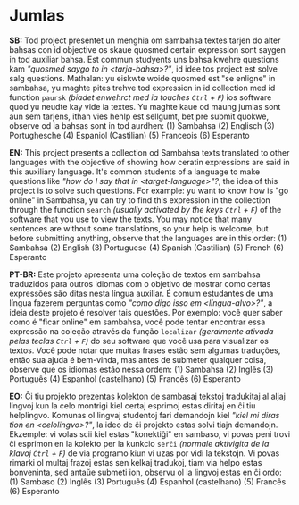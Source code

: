 # Jumlas

**SB:** Tod project presentet un menghia om sambahsa textes tarjen do alter bahsas con id objective os skaue quosmed certain expression sont saygen in tod auxiliar bahsa. Est commun studyents uns bahsa kwehre questions kam *"quosmed saygo to in \<tarja-bahsa\>?"*, id idee tos project est solve salg questions. Mathalan: yu eiskwte woide quosmed est "se enligne" in sambahsa, yu maghte pites trehve tod expression in id collection med id function `paursk` *(biadet enwehrct med ia touches `Ctrl` + `F`)* ios software quod yu neudte kay vide ia textes. Yu maghte kaue od maung jumlas sont aun sem tarjens, ithan vies hehlp est sellgumt, bet pre submit quokwe, observe od ia bahsas sont in tod aurdhen:
(1) Sambahsa
(2) Englisch
(3) Portughesche
(4) Espaniol (Castilian)
(5) Franceois
(6) Esperanto

**EN:** This project presents a collection od Sambahsa texts translated to other languages with the objective of showing how ceratin expressions are said in this auxiliary language. It's common students of a language to make questions like *"how do I say that in \<target-language\>"?*, the idea of this project is to solve such questions. For example: yu want to know how is "go online" in Sambahsa, yu can try to find this expression in the collection through the function `search` *(usually activated by the keys `Ctrl` + `F`)* of the software that you use to view the texts. You may notice that many sentences are without some translations, so your help is welcome, but before submitting anything, observe that the languages are in this order:
(1) Sambahsa
(2) English
(3) Portuguese
(4) Spanish (Castilian)
(5) French
(6) Esperanto

**PT-BR:** Este projeto apresenta uma coleção de textos em sambahsa traduzidos para outros idiomas com o objetivo de mostrar como certas expressões são ditas nesta língua auxiliar. É comum estudantes de uma língua fazerem perguntas como *"como digo isso em \<língua-alvo\>?"*, a ideia deste projeto é resolver tais questões. Por exemplo: você quer saber como é "ficar online" em sambahsa, você pode tentar encontrar essa expressão na coleção através da função `localizar` *(geralmente ativada pelas teclas `Ctrl` + `F`)* do seu software que você usa para visualizar os textos. Você pode notar que muitas frases estão sem algumas traduções, então sua ajuda é bem-vinda, mas antes de submeter qualquer coisa, observe que os idiomas estão nessa ordem:
(1) Sambahsa
(2) Inglês
(3) Português
(4) Espanhol (castelhano)
(5) Francês
(6) Esperanto

**EO:** Ĉi tiu projekto prezentas kolekton de sambasaj tekstoj tradukitaj al aljaj lingvoj kun la celo montrigi kiel certaj esprimoj estas diritaj en ĉi tiu helplingvo. Komunas ol lingvaj studentoj fari demandojn kiel *"kiel mi diras tion en \<celolingvo\>?"*, la ideo de ĉi projekto estas solvi tiajn demandojn. Ekzemple: vi volas scii kiel estas "konektiĝi" en sambaso, vi povas peni trovi ĉi esprimon en la kolekto per la kunkcio `serĉi` *(normale aktivigita de la klavoj `Ctrl` + `F`)* de via programo kiun vi uzas por vidi la tekstojn. Vi povas rimarki ol multaj frazoj estas sen kelkaj tradukoj, tiam via helpo estas bonveninta, sed antaŭe submeti ion, observu ol la lingvoj estas en ĉi ordo:
(1) Sambaso
(2) Inglês
(3) Português
(4) Espanhol (castelhano)
(5) Francês
(6) Esperanto
